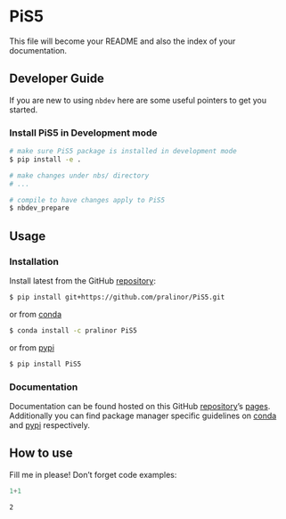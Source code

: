 # PiS5


<!-- WARNING: THIS FILE WAS AUTOGENERATED! DO NOT EDIT! -->

This file will become your README and also the index of your
documentation.

## Developer Guide

If you are new to using `nbdev` here are some useful pointers to get you
started.

### Install PiS5 in Development mode

``` sh
# make sure PiS5 package is installed in development mode
$ pip install -e .

# make changes under nbs/ directory
# ...

# compile to have changes apply to PiS5
$ nbdev_prepare
```

## Usage

### Installation

Install latest from the GitHub
[repository](https://github.com/pralinor/PiS5):

``` sh
$ pip install git+https://github.com/pralinor/PiS5.git
```

or from [conda](https://anaconda.org/pralinor/PiS5)

``` sh
$ conda install -c pralinor PiS5
```

or from [pypi](https://pypi.org/project/PiS5/)

``` sh
$ pip install PiS5
```

### Documentation

Documentation can be found hosted on this GitHub
[repository](https://github.com/pralinor/PiS5)’s
[pages](https://pralinor.github.io/PiS5/). Additionally you can find
package manager specific guidelines on
[conda](https://anaconda.org/pralinor/PiS5) and
[pypi](https://pypi.org/project/PiS5/) respectively.

## How to use

Fill me in please! Don’t forget code examples:

``` python
1+1
```

    2
